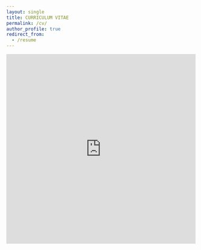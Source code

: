 ```yaml
---
layout: single
title: CURRICULUM VITAE
permalink: /cv/
author_profile: true
redirect_from:
  - /resume
---
```


<embed src="https://github.com/KensleyBlaise/KensleyBlaise.github.io/blob/master/assets/files/CV of Kensley Blaise.pdf" width="500" height="500" type='application/pdf'>

